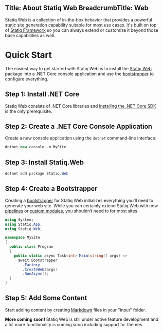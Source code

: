 ﻿Title: About Statiq Web
BreadcrumbTitle: Web
---
Statiq Web is a collection of in-the-box behavior that provides a powerful static site generation capability suitable for most use cases. It's built on top of [Statiq Framework](/framework) so you can always extend or customize it beyond those base capabilities as well.

# Quick Start

The easiest way to get started with Statiq Web is to install the [Statiq.Web](https://www.nuget.org/packages/Statiq.Web) package into a .NET Core console application and use the [bootstrapper](xref:bootstrapper) to configure everything.

## Step 1: Install .NET Core

Statiq Web consists of .NET Core libraries and [installing the .NET Core SDK](https://dot.net) is the only prerequisite.

## Step 2: Create a .NET Core Console Application

Create a new console application using the `dotnet` command-line interface:

```csharp
dotnet new console -o MySite
```

## Step 3: Install Statiq.Web

```csharp
dotnet add package Statiq.Web
```

## Step 4: Create a Bootstrapper

Creating a [bootstrapper](xref:bootstrapper) for Statiq Web initializes everything you’ll need to generate your web site. While you can certainly extend Statiq Web with new [pipelines](xref:defining-pipelines) or [custom modules](xref:writing-modules), you shouldn’t need to for most sites.

```csharp
using System;
using Statiq.App;
using Statiq.Web;

namespace MySite
{
  public class Program
  {
    public static async Task<int> Main(string[] args) =>
      await Bootstrapper
        .Factory
        .CreateWeb(args)
        .RunAsync();
  }
}
```

## Step 5: Add Some Content

Start adding content by creating [Markdown](xref:markdown) files in your "input" folder.

<div class="alert alert-info" role="alert">
  <strong>More coming soon!</strong> Statiq Web is still under active feature development and a lot more functionality is coming soon including support for themes.
</div>
